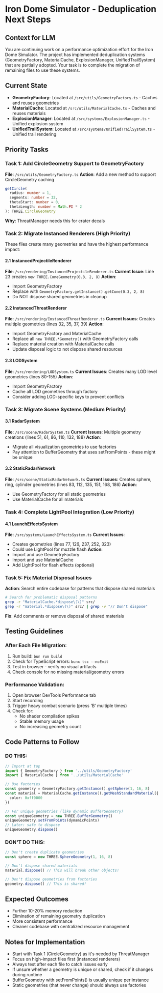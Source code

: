 # Iron Dome Simulator - Deduplication Next Steps

## Context for LLM
You are continuing work on a performance optimization effort for the Iron Dome Simulator. The project has implemented deduplication systems (GeometryFactory, MaterialCache, ExplosionManager, UnifiedTrailSystem) that are partially adopted. Your task is to complete the migration of remaining files to use these systems.

## Current State
- **GeometryFactory**: Located at `/src/utils/GeometryFactory.ts` - Caches and reuses geometries
- **MaterialCache**: Located at `/src/utils/MaterialCache.ts` - Caches and reuses materials  
- **ExplosionManager**: Located at `/src/systems/ExplosionManager.ts` - Unified explosion system
- **UnifiedTrailSystem**: Located at `/src/systems/UnifiedTrailSystem.ts` - Unified trail rendering

## Priority Tasks

### Task 1: Add CircleGeometry Support to GeometryFactory
**File**: `/src/utils/GeometryFactory.ts`
**Action**: Add a new method to support CircleGeometry caching
```typescript
getCircle(
  radius: number = 1,
  segments: number = 32,
  thetaStart: number = 0,
  thetaLength: number = Math.PI * 2
): THREE.CircleGeometry
```
**Why**: ThreatManager needs this for crater decals

### Task 2: Migrate Instanced Renderers (High Priority)
These files create many geometries and have the highest performance impact:

#### 2.1 InstancedProjectileRenderer
**File**: `/src/rendering/InstancedProjectileRenderer.ts`
**Current Issue**: Line 23 creates `new THREE.ConeGeometry(0.3, 2, 8)`
**Action**: 
- Import GeometryFactory
- Replace with `GeometryFactory.getInstance().getCone(0.3, 2, 8)`
- Do NOT dispose shared geometries in cleanup

#### 2.2 InstancedThreatRenderer  
**File**: `/src/rendering/InstancedThreatRenderer.ts`
**Current Issues**: Creates multiple geometries (lines 32, 35, 37, 39)
**Action**:
- Import GeometryFactory and MaterialCache
- Replace all `new THREE.*Geometry()` with GeometryFactory calls
- Replace material creation with MaterialCache calls
- Update disposal logic to not dispose shared resources

#### 2.3 LODSystem
**File**: `/src/rendering/LODSystem.ts`
**Current Issues**: Creates many LOD level geometries (lines 80-155)
**Action**:
- Import GeometryFactory
- Cache all LOD geometries through factory
- Consider adding LOD-specific keys to prevent conflicts

### Task 3: Migrate Scene Systems (Medium Priority)

#### 3.1 RadarSystem
**File**: `/src/scene/RadarSystem.ts`
**Current Issues**: Multiple geometry creations (lines 51, 61, 86, 110, 132, 188)
**Action**:
- Migrate all visualization geometries to use factories
- Pay attention to BufferGeometry that uses setFromPoints - these might be unique

#### 3.2 StaticRadarNetwork  
**File**: `/src/scene/StaticRadarNetwork.ts`
**Current Issues**: Creates sphere, ring, cylinder geometries (lines 83, 112, 135, 151, 168, 186)
**Action**:
- Use GeometryFactory for all static geometries
- Use MaterialCache for all materials

### Task 4: Complete LightPool Integration (Low Priority)

#### 4.1 LaunchEffectsSystem
**File**: `/src/systems/LaunchEffectsSystem.ts`
**Current Issues**: 
- Creates geometries (lines 77, 126, 237, 252, 323)
- Could use LightPool for muzzle flash
**Action**:
- Import and use GeometryFactory
- Import and use MaterialCache
- Add LightPool for flash effects (optional)

### Task 5: Fix Material Disposal Issues
**Action**: Search entire codebase for patterns that dispose shared materials
```bash
# Search for problematic disposal patterns
grep -r "MaterialCache.*dispose\(\)" src/
grep -r "material.*dispose\(\)" src/ | grep -v "// Don't dispose"
```
**Fix**: Add comments or remove disposal of shared materials

## Testing Guidelines

### After Each File Migration:
1. Run build: `bun run build`
2. Check for TypeScript errors: `bunx tsc --noEmit`
3. Test in browser - verify no visual artifacts
4. Check console for no missing material/geometry errors

### Performance Validation:
1. Open browser DevTools Performance tab
2. Start recording
3. Trigger heavy combat scenario (press 'B' multiple times)
4. Check for:
   - No shader compilation spikes
   - Stable memory usage
   - No increasing geometry count

## Code Patterns to Follow

### DO THIS:
```typescript
// Import at top
import { GeometryFactory } from '../utils/GeometryFactory'
import { MaterialCache } from '../utils/MaterialCache'

// Use factories
const geometry = GeometryFactory.getInstance().getSphere(1, 16, 8)
const material = MaterialCache.getInstance().getMeshStandardMaterial({
  color: 0xff0000
})

// For unique geometries (like dynamic BufferGeometry)
const uniqueGeometry = new THREE.BufferGeometry()
uniqueGeometry.setFromPoints(dynamicPoints)
// Later: safe to dispose
uniqueGeometry.dispose()
```

### DON'T DO THIS:
```typescript
// Don't create duplicate geometries
const sphere = new THREE.SphereGeometry(1, 16, 8)

// Don't dispose shared materials
material.dispose() // This will break other objects!

// Don't dispose geometries from factories
geometry.dispose() // This is shared!
```

## Expected Outcomes
- Further 10-20% memory reduction
- Elimination of remaining geometry duplication
- More consistent performance
- Cleaner codebase with centralized resource management

## Notes for Implementation
- Start with Task 1 (CircleGeometry) as it's needed by ThreatManager
- Focus on high-impact files first (instanced renderers)
- Always test after each file to catch issues early
- If unsure whether a geometry is unique or shared, check if it changes during runtime
- BufferGeometry with setFromPoints() is usually unique per instance
- Static geometries (that never change) should always use factories